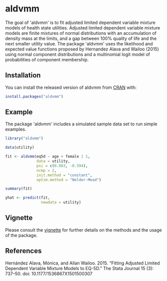 
# aldvmm

The goal of 'aldvmm' is to fit adjusted limited dependent variable
mixture models of health state utilities. Adjusted limited dependent
variable mixture models are finite mixtures of normal distributions with
an accumulation of density mass at the limits, and a gap between 100%
quality of life and the next smaller utility value. The package 'aldvmm'
uses the likelihood and expected value functions proposed by Hernandez
Alava and Wailoo (2015) using normal component distributions and a
multinomial logit model of probabilities of component membership.

## Installation

You can install the released version of aldvmm from
[CRAN](https://CRAN.R-project.org) with:

``` r
install.packages("aldvmm")
```

<!-- You can install the development version from [GitHub](https://github.com/) with: -->
<!-- ``` r -->
<!-- # install.packages("devtools") -->
<!-- devtools::install_github("pletschm/aldvmm", ref = "main") -->
<!-- ``` -->

## Example

The package 'aldvmm' includes a simulated sample data set to run simple
examples.

``` r
library("aldvmm")

data(utility)

fit <- aldvmm(eq5d ~ age + female | 1,
              data = utility,
              psi = c(0.883, -0.594),
              ncmp = 2,
              init.method = "constant",
              optim.method = "Nelder-Mead")

summary(fit)

yhat <- predict(fit,
                newdata = utility)
```

## Vignette

Please consult the
[vignette](https://htmlpreview.github.io/?https://github.com/pletschm/aldvmm/blob/main/vignettes/html_vignette.html)
for further details on the methods and the usage of the package.

## References

Hernández Alava, Mónica, and Allan Wailoo. 2015. “Fitting Adjusted
Limited Dependent Variable Mixture Models to EQ-5D.” The Stata Journal
15 (3): 737–50. doi: 10.1177/1536867X1501500307
